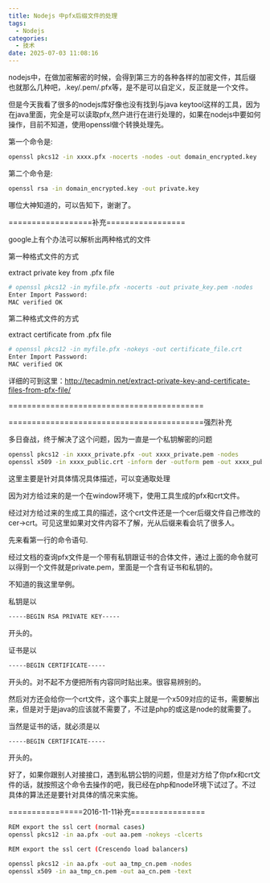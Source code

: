 ```yaml
---
title: Nodejs 中pfx后缀文件的处理
tags:
  - Nodejs
categories:
  - 技术
date: 2025-07-03 11:08:16
---
```


nodejs中，在做加密解密的时候，会得到第三方的各种各样的加密文件，其后缀也就那么几种吧，.key/.pem/.pfx等，是不是可以自定义，反正就是一个文件。

但是今天我看了很多的nodejs库好像也没有找到与java keytool这样的工具，因为在java里面，完全是可以读取pfx,然户进行在进行处理的，如果在nodejs中要如何操作，目前不知道，使用openssl做个转换处理先。

第一个命令是:

```bash
openssl pkcs12 -in xxxx.pfx -nocerts -nodes -out domain_encrypted.key
```

第二个命令是:

```bash
openssl rsa -in domain_encrypted.key -out private.key
```

哪位大神知道的，可以告知下，谢谢了。

==================补充=================

google上有个办法可以解析出两种格式的文件

第一种格式文件的方式

extract private key from .pfx file

```bash
# openssl pkcs12 -in myfile.pfx -nocerts -out private_key.pem -nodes
Enter Import Password:
MAC verified OK
```

第二种格式文件的方式

extract certificate from .pfx file

```bash
# openssl pkcs12 -in myfile.pfx -nokeys -out certificate_file.crt 
Enter Import Password:
MAC verified OK
```

详细的可到这里：<http://tecadmin.net/extract-private-key-and-certificate-files-from-pfx-file/>

==========================================

==========================================强烈补充

多日奋战，终于解决了这个问题，因为一直是一个私钥解密的问题

```bash
openssl pkcs12 -in xxxx_private.pfx -out xxxx_private.pem -nodes
openssl x509 -in xxxx_public.crt -inform der -outform pem -out xxxx_public.pem
```

这里主要是针对具体情况具体描述，可以变通取处理

因为对方给过来的是一个在window环境下，使用工具生成的pfx和crt文件。

经过对方给过来的生成工具的描述，这个crt文件还是一个cer后缀文件自己修改的cer->crt。可见这里如果对文件内容不了解，光从后缀来看会坑了很多人。

先来看第一行的命令语句.

经过文档的查询pfx文件是一个带有私钥跟证书的合体文件，通过上面的命令就可以得到一个文件就是private.pem，里面是一个含有证书和私钥的。

不知道的我这里举例。

私钥是以

```bash
-----BEGIN RSA PRIVATE KEY-----
```

开头的。

证书是以

```bash
-----BEGIN CERTIFICATE-----
```

开头的。对不起不方便把所有内容同时贴出来。很容易辨别的。

然后对方还会给你一个crt文件，这个事实上就是一个x509对应的证书，需要解出来，但是对于是java的应该就不需要了，不过是php的或这是node的就需要了。

当然是证书的话，就必须是以

```bash
-----BEGIN CERTIFICATE-----
```

开头的。

好了，如果你跟别人对接接口，遇到私钥公钥的问题，但是对方给了你pfx和crt文件的话，就按照这个命令去操作的吧，我已经在php和node环境下试过了。不过具体的算法还是要针对具体的情况来实施。

================2016-11-11补充================

```bash
REM export the ssl cert (normal cases)
openssl pkcs12 -in aa.pfx -out aa.pem -nokeys -clcerts

REM export the ssl cert (Crescendo load balancers)

openssl pkcs12 -in aa.pfx -out aa_tmp_cn.pem -nodes
openssl x509 -in aa_tmp_cn.pem -out aa_cn.pem -text
```


